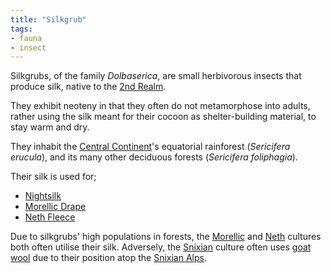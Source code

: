```yaml
---
title: "Silkgrub"
tags:
- fauna
- insect
---
```

Silkgrubs, of the family *Dolbaserica*, are small herbivorous insects that produce silk, native to the [2nd Realm](geography/realms/2nd-realm.md).

They exhibit neoteny in that they often do not metamorphose into adults, rather using the silk meant for their cocoon as shelter-building material, to stay warm and dry.

They inhabit the [Central Continent](geography/realms/2nd-realm/central-continent.md)'s equatorial rainforest (*Sericifera erucula*), and its many other deciduous forests (*Sericifera foliphagia*).

Their silk is used for;
- [Nightsilk](material/fabric/nightsilk.md)
- [Morellic Drape](material/fabric/morellic-drape.md)
- [Neth Fleece](material/fabric/neth-fleece.md)

Due to silkgrubs' high populations in forests, the [Morellic](cultures/morellic.md) and [Neth](cultures/neth.md) cultures both often utilise their silk. Adversely, the [Snixian](cultures/snixian) culture often uses [goat wool](material/fabric/goat-wool) due to their position atop the [Snixian Alps](geography/realms/2nd-realm/central-continent/snixian-alps.md).